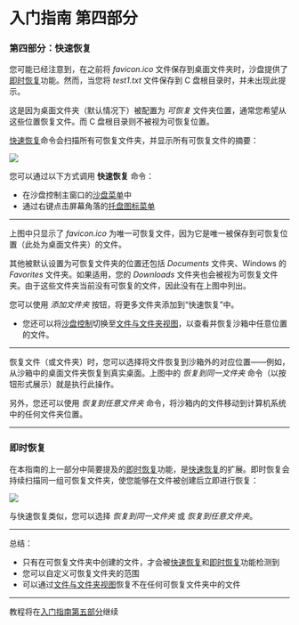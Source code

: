 # 入门指南 第四部分

### 第四部分：快速恢复

您可能已经注意到，在之前将 _favicon.ico_ 文件保存到桌面文件夹时，沙盘提供了[即时恢复](ImmediateRecovery.md)功能。然而，当您将 _test1.txt_ 文件保存到 C 盘根目录时，并未出现此提示。

这是因为桌面文件夹（默认情况下）被配置为 _可恢复_ 文件夹位置，通常您希望从这些位置恢复文件。而 C 盘根目录则不被视为可恢复位置。

[快速恢复](QuickRecovery.md)命令会扫描所有可恢复文件夹，并显示所有可恢复文件的摘要：

![](../Media/QuickRecoverSandbox.png)

您可以通过以下方式调用 **快速恢复** 命令：

*   在沙盘控制主窗口的[沙盘菜单](SandboxMenu.md)中
*   通过右键点击屏幕角落的[托盘图标菜单](TrayIconMenu.md)

* * *

上图中只显示了 _favicon.ico_ 为唯一可恢复文件，因为它是唯一被保存到可恢复位置（此处为桌面文件夹）的文件。

其他被默认设置为可恢复文件夹的位置还包括 _Documents_ 文件夹、Windows 的 _Favorites_ 文件夹。如果适用，您的 _Downloads_ 文件夹也会被视为可恢复文件夹。由于这些文件夹当前没有可恢复的文件，因此没有在上图中列出。

您可以使用 _添加文件夹_ 按钮，将更多文件夹添加到“快速恢复”中。

*   您还可以将[沙盘控制](SandboxieControl.md)切换至[文件与文件夹视图](FilesAndFoldersView.md)，以查看并恢复沙箱中任意位置的文件。

* * *

恢复文件（或文件夹）时，您可以选择将文件恢复到沙箱外的对应位置——例如，从沙箱中的桌面文件夹恢复到真实桌面。上图中的 _恢复到同一文件夹_ 命令（以按钮形式展示）就是执行此操作。

另外，您还可以使用 _恢复到任意文件夹_ 命令，将沙箱内的文件移动到计算机系统中的任何文件夹位置。

* * *

### 即时恢复

在本指南的上一部分中简要提及的[即时恢复](ImmediateRecovery.md)功能，是[快速恢复](QuickRecovery.md)的扩展。即时恢复会持续扫描同一组可恢复文件夹，使您能够在文件被创建后立即进行恢复：

![](../Media/ImmediateRecoverFavIcon.png)

与快速恢复类似，您可以选择 _恢复到同一文件夹_ 或 _恢复到任意文件夹_。

* * *

总结：

*   只有在可恢复文件夹中创建的文件，才会被[快速恢复](QuickRecovery.md)和[即时恢复](ImmediateRecovery.md)功能检测到
*   您可以自定义可恢复文件夹的范围
*   可以通过[文件与文件夹视图](FilesAndFoldersView.md)恢复不在任何可恢复文件夹中的文件

* * *

教程将在[入门指南第五部分](GettingStartedPartFive.md)继续